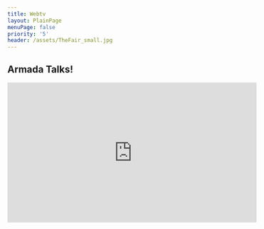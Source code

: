 ```yaml
---
title: Webtv
layout: PlainPage
menuPage: false
priority: '5'
header: /assets/TheFair_small.jpg
---
```

## Armada Talks!

<iframe width="560" height="315" src="https://www.youtube.com/embed/13wjnqn6V7M" frameborder="0" allowfullscreen></iframe>
